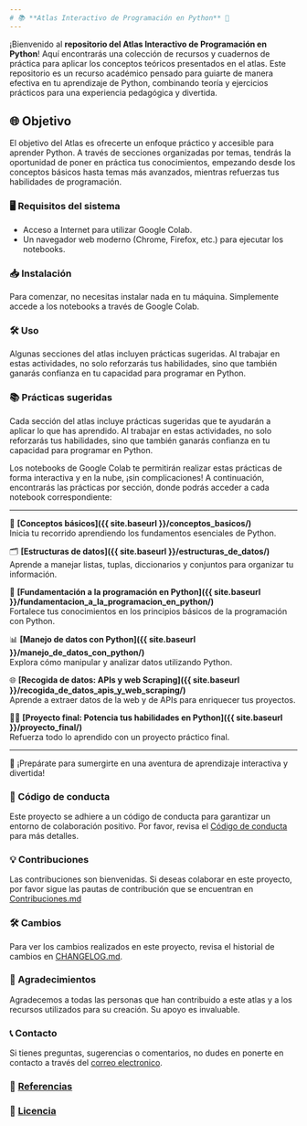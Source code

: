 ```yaml
---
# 📚 **Atlas Interactivo de Programación en Python** 🚀
---
```



¡Bienvenido al **repositorio del Atlas Interactivo de Programación en Python**! Aquí encontrarás una colección de recursos y cuadernos de práctica para aplicar los conceptos teóricos presentados en el atlas. Este repositorio es un recurso académico pensado para guiarte de manera efectiva en tu aprendizaje de Python, combinando teoría y ejercicios prácticos para una experiencia pedagógica y divertida.

## 🌐 Objetivo
El objetivo del Atlas es ofrecerte un enfoque práctico y accesible para aprender Python. A través de secciones organizadas por temas, tendrás la oportunidad de poner en práctica tus conocimientos, empezando desde los conceptos básicos hasta temas más avanzados, mientras refuerzas tus habilidades de programación.

### 🖥️ Requisitos del sistema

- Acceso a Internet para utilizar Google Colab.
- Un navegador web moderno (Chrome, Firefox, etc.) para ejecutar los notebooks.

### 📥 Instalación

Para comenzar, no necesitas instalar nada en tu máquina. Simplemente accede a los notebooks a través de Google Colab. 

### 🛠️ Uso

Algunas secciones del atlas incluyen prácticas sugeridas. Al trabajar en estas actividades, no solo reforzarás tus habilidades, sino que también ganarás confianza en tu capacidad para programar en Python.


### 📚 Prácticas sugeridas

Cada sección del atlas incluye prácticas sugeridas que te ayudarán a aplicar lo que has aprendido. Al trabajar en estas actividades, no solo reforzarás tus habilidades, sino que también ganarás confianza en tu capacidad para programar en Python. 

Los notebooks de Google Colab te permitirán realizar estas prácticas de forma interactiva y en la nube, ¡sin complicaciones! A continuación, encontrarás las prácticas por sección, donde podrás acceder a cada notebook correspondiente:

---

📖 **[Conceptos básicos]({{ site.baseurl }}/conceptos_basicos/)**  
Inicia tu recorrido aprendiendo los fundamentos esenciales de Python.

🗂️ **[Estructuras de datos]({{ site.baseurl }}/estructuras_de_datos/)**  
Aprende a manejar listas, tuplas, diccionarios y conjuntos para organizar tu información.

🐍 **[Fundamentación a la programación en Python]({{ site.baseurl }}/fundamentacion_a_la_programacion_en_python/)**  
Fortalece tus conocimientos en los principios básicos de la programación con Python.

📊 **[Manejo de datos con Python]({{ site.baseurl }}/manejo_de_datos_con_python/)**  
Explora cómo manipular y analizar datos utilizando Python.

🌐 **[Recogida de datos: APIs y web Scraping]({{ site.baseurl }}/recogida_de_datos_apis_y_web_scraping/)**  
Aprende a extraer datos de la web y de APIs para enriquecer tus proyectos.

🚀🐍 **[Proyecto final: Potencia tus habilidades en Python]({{ site.baseurl }}/proyecto_final/)**  
Refuerza todo lo aprendido con un proyecto práctico final.

---

🌟 ¡Prepárate para sumergirte en una aventura de aprendizaje interactiva y divertida!

### 🙌 Código de conducta

Este proyecto se adhiere a un código de conducta para garantizar un entorno de colaboración positivo. Por favor, revisa el [Código de conducta](https://github.com/eduardoleon9010/Atlas_interactivo_de_programacion_en_Python/blob/main/Codigo_de_conducta.md) para más detalles.

### 💡 Contribuciones

Las contribuciones son bienvenidas. Si deseas colaborar en este proyecto, por favor sigue las pautas de contribución que se encuentran en [Contribuciones.md](https://github.com/eduardoleon9010/Atlas_interactivo_de_programacion_en_Python/blob/main/Contribuciones.md)

### 🛠️ Cambios

Para ver los cambios realizados en este proyecto, revisa el historial de cambios en [CHANGELOG.md](https://github.com/eduardoleon9010/Atlas_interactivo_de_programacion_en_Python/blob/main/Cambios.md).

### 📖 Agradecimientos

Agradecemos a todas las personas que han contribuido a este atlas y a los recursos utilizados para su creación. Su apoyo es invaluable.

### 📞 Contacto

Si tienes preguntas, sugerencias o comentarios, no dudes en ponerte en contacto a través del [correo electronico](mailto:formacionexatech@gmail.com).

### 🔗 [Referencias](https://github.com/eduardoleon9010/Atlas_interactivo_de_programacion_en_Python/blob/main/BIBLIOGRAFIA.md)

### 📜 [Licencia](https://github.com/eduardoleon9010/Atlas_interactivo_de_programacion_en_Python/blob/main/Licencia.md)
